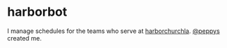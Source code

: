 # harborbot

I manage schedules for the teams who serve at [harborchurchla](https://www.harborchurchla.com/). [@peppys](https://github.com/peppys) created me.
